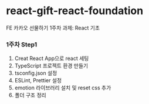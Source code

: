 # react-gift-react-foundation
FE 카카오 선물하기 1주차 과제: React 기초

### 1주차 Step1 
1. Creat React App으로 react 세팅
2. TypeScript 프로젝트 환경 만들기
3. tsconfig.json 설정
4. ESLint, Prettier 설정
5. emotion 라이브러리 설치 및 reset css 추가
6. 폴더 구조 정리
